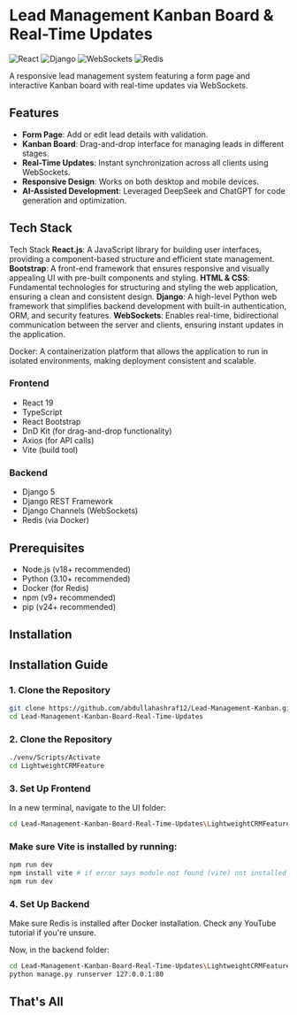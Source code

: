 # Lead Management Kanban Board & Real-Time Updates

![React](https://img.shields.io/badge/React-19.1.0-blue)
![Django](https://img.shields.io/badge/Django-5.1.5-green)
![WebSockets](https://img.shields.io/badge/WebSockets-Django%20Channels-yellow)
![Redis](https://img.shields.io/badge/Redis-Docker-orange)

A responsive lead management system featuring a form page and interactive Kanban board with real-time updates via WebSockets.

## Features

- **Form Page**: Add or edit lead details with validation.
- **Kanban Board**: Drag-and-drop interface for managing leads in different stages.
- **Real-Time Updates**: Instant synchronization across all clients using WebSockets.
- **Responsive Design**: Works on both desktop and mobile devices.
- **AI-Assisted Development**: Leveraged DeepSeek and ChatGPT for code generation and optimization.

## Tech Stack
Tech Stack
 **React.js**: A JavaScript library for building user interfaces, providing a component-based structure and efficient state management.
 **Bootstrap**: A front-end framework that ensures responsive and visually appealing UI with pre-built components and styling.
 **HTML & CSS**: Fundamental technologies for structuring and styling the web application, ensuring a clean and consistent design.
 **Django**: A high-level Python web framework that simplifies backend development with built-in authentication, ORM, and security features.
 **WebSockets**: Enables real-time, bidirectional communication between the server and clients, ensuring instant updates in the application.

Docker: A containerization platform that allows the application to run in isolated environments, making deployment consistent and scalable.
### Frontend
- React 19
- TypeScript
- React Bootstrap
- DnD Kit (for drag-and-drop functionality)
- Axios (for API calls)
- Vite (build tool)

### Backend
- Django 5
- Django REST Framework
- Django Channels (WebSockets)
- Redis (via Docker)

## Prerequisites

- Node.js (v18+ recommended)
- Python (3.10+ recommended)
- Docker (for Redis)
- npm (v9+ recommended)
- pip (v24+ recommended)

## Installation
## Installation Guide

### 1. Clone the Repository
```bash
git clone https://github.com/abdullahashraf12/Lead-Management-Kanban.git
cd Lead-Management-Kanban-Board-Real-Time-Updates
```

### 2. Clone the Repository
```bash
./venv/Scripts/Activate
cd LightweightCRMFeature
```
### 3. Set Up Frontend
In a new terminal, navigate to the UI folder:
```bash
cd Lead-Management-Kanban-Board-Real-Time-Updates\LightweightCRMFeature\Lightweight_CRM_Feature
```
### Make sure Vite is installed by running:
```bash
npm run dev
npm install vite # if error says module not found (vite) not installed Now Rerun the wollowing command
npm run dev
```
### 4. Set Up Backend
Make sure Redis is installed after Docker installation. Check any YouTube tutorial if you're unsure.

Now, in the backend folder:
```bash
cd Lead-Management-Kanban-Board-Real-Time-Updates\LightweightCRMFeature
python manage.py runserver 127.0.0.1:80

```
## That's All





